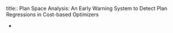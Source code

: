 title:: Plan Space Analysis: An Early Warning System to Detect Plan Regressions in Cost-based Optimizers

-